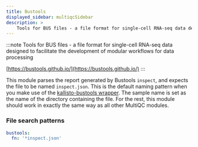 ```yaml
---
title: Bustools
displayed_sidebar: multiqcSidebar
description: >
    Tools for BUS files - a file format for single-cell RNA-seq data designed to facilitate the development of modular workflows for data processing
---
```


<!--
~~~~~ DO NOT EDIT ~~~~~
This file is autogenerated from the MultiQC module python docstring.
Do not edit the markdown, it will be overwritten.

File path for the source of this content: multiqc/modules/bustools/bustools.py
~~~~~~~~~~~~~~~~~~~~~~~
-->

:::note
Tools for BUS files - a file format for single-cell RNA-seq data designed to facilitate the development of modular workflows for data processing

[https://bustools.github.io/](https://bustools.github.io/)
:::

This module parses the report generated by Bustools `inspect`, and expects the file to be
named `inspect.json`. This is the default naming pattern when you make use of the
[kallisto-bustools wrapper](https://www.kallistobus.tools/). The sample name is set as the name
of the directory containing the file. For the rest, this module should work in exactly the same
way as all other MultiQC modules.

### File search patterns

```yaml
bustools:
  fn: '*inspect.json'
```
    